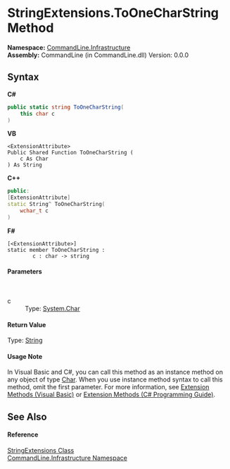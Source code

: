 # StringExtensions.ToOneCharString Method 
 

**Namespace:**&nbsp;<a href="N_CommandLine_Infrastructure">CommandLine.Infrastructure</a><br />**Assembly:**&nbsp;CommandLine (in CommandLine.dll) Version: 0.0.0

## Syntax

**C#**<br />
``` C#
public static string ToOneCharString(
	this char c
)
```

**VB**<br />
``` VB
<ExtensionAttribute>
Public Shared Function ToOneCharString ( 
	c As Char
) As String
```

**C++**<br />
``` C++
public:
[ExtensionAttribute]
static String^ ToOneCharString(
	wchar_t c
)
```

**F#**<br />
``` F#
[<ExtensionAttribute>]
static member ToOneCharString : 
        c : char -> string 

```


#### Parameters
&nbsp;<dl><dt>c</dt><dd>Type: <a href="https://docs.microsoft.com/dotnet/api/system.char" target="_blank">System.Char</a><br /></dd></dl>

#### Return Value
Type: <a href="https://docs.microsoft.com/dotnet/api/system.string" target="_blank">String</a>

#### Usage Note
In Visual Basic and C#, you can call this method as an instance method on any object of type <a href="https://docs.microsoft.com/dotnet/api/system.char" target="_blank">Char</a>. When you use instance method syntax to call this method, omit the first parameter. For more information, see <a href="https://docs.microsoft.com/dotnet/visual-basic/programming-guide/language-features/procedures/extension-methods">Extension Methods (Visual Basic)</a> or <a href="https://docs.microsoft.com/dotnet/csharp/programming-guide/classes-and-structs/extension-methods">Extension Methods (C# Programming Guide)</a>.

## See Also


#### Reference
<a href="T_CommandLine_Infrastructure_StringExtensions">StringExtensions Class</a><br /><a href="N_CommandLine_Infrastructure">CommandLine.Infrastructure Namespace</a><br />